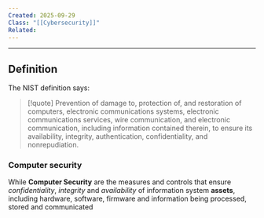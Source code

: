 ```yaml
---
Created: 2025-09-29
Class: "[[Cybersecurity]]"
Related:
---
```

---
## Definition
The NIST definition says:

>[!quote]
>Prevention of damage to, protection of, and restoration of computers, electronic communications systems, electronic communications services, wire communication, and electronic communication, including information contained therein, to ensure its availability, integrity, authentication, confidentiality, and nonrepudiation.

### Computer security
While **Computer Security** are the measures and controls that ensure *confidentiality*, *integrity* and *availability* of information system **assets**, including hardware, software, firmware and information being processed, stored and communicated